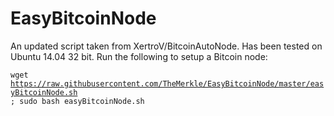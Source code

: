 # EasyBitcoinNode
An updated script taken from XertroV/BitcoinAutoNode. Has been tested on Ubuntu 14.04 32 bit. Run the following to setup a Bitcoin node:

<code>wget https://raw.githubusercontent.com/TheMerkle/EasyBitcoinNode/master/easyBitcoinNode.sh ; sudo bash easyBitcoinNode.sh</code>
